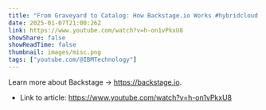 ```yaml
---
title: "From Graveyard to Catalog: How Backstage.io Works #hybridcloud #codemanagement #codeorganization"
date: 2025-01-07T21:00:26Z
link: https://www.youtube.com/watch?v=h-on1vPkxU8
showShare: false
showReadTime: false
thumbnail: images/misc.png
tags: ["youtube.com/@IBMTechnology"]
---
```

Learn more about Backstage → https://backstage.io.

- Link to article: https://www.youtube.com/watch?v=h-on1vPkxU8